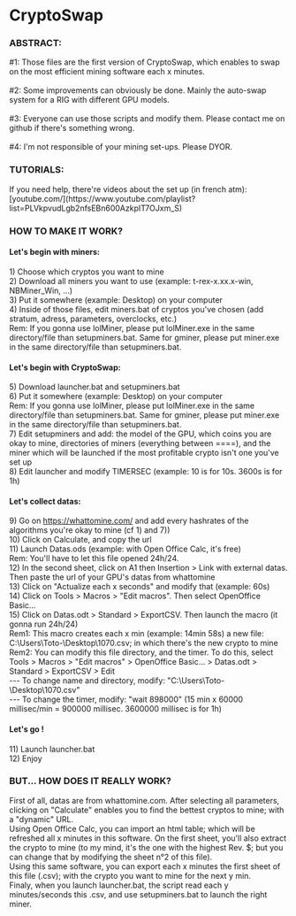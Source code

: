 # CryptoSwap

<h3>ABSTRACT:</h3>
#1: Those files are the first version of CryptoSwap, which enables to swap on the most efficient mining software each x minutes.<br>
<br>
#2: Some improvements can obviously be done. Mainly the auto-swap system for a RIG with different GPU models. <br>
<br>
#3: Everyone can use those scripts and modify them. Please contact me on github if there's something wrong. <br>
<br>
#4: I'm not responsible of your mining set-ups. Please DYOR.<br>

<h3>TUTORIALS:</h3>
If you need help, there're videos about the set up (in french atm): [youtube.com/](https://www.youtube.com/playlist?list=PLVkpvudLgb2nfsEBn600AzkpIT7OJxm_S)


<h3>HOW TO MAKE IT WORK?</h3>

<h4>Let's begin with miners:</h4>
1) Choose which cryptos you want to mine <br>
2) Download all miners you want to use (example: t-rex-x.xx.x-win, NBMiner_Win, ...) <br>
3) Put it somewhere (example: Desktop) on your computer <br>
4) Inside of those files, edit miners.bat of cryptos you've chosen (add stratum, adress, parameters, overclocks, etc.) <br>
Rem: If you gonna use lolMiner, please put lolMiner.exe in the same directory/file than setupminers.bat. Same for gminer, please put miner.exe in the same directory/file than setupminers.bat. <br>

<h4>Let's begin with CryptoSwap:</h4>
5) Download launcher.bat and setupminers.bat <br>
6) Put it somewhere (example: Desktop) on your computer <br>
Rem: If you gonna use lolMiner, please put lolMiner.exe in the same directory/file than setupminers.bat. Same for gminer, please put miner.exe in the same directory/file than setupminers.bat. <br>
7) Edit setupminers and add: the model of the GPU, which coins you are okay to mine, directories of miners (everything between ====), and the miner which will be launched if the most profitable crypto isn't one you've set up <br>
8) Edit launcher and modify TIMERSEC (example: 10 is for 10s. 3600s is for 1h) <br>

<h4>Let's collect datas:</h4>
9) Go on <a href="https://whattomine.com/">https://whattomine.com/</a> and add every hashrates of the algorithms you're okay to mine (cf 1) and 7)) <br>
10) Click on Calculate, and copy the url <br>
11) Launch Datas.ods (example: with Open Office Calc, it's free) <br>
Rem: You'll have to let this file opened 24h/24. <br>
12) In the second sheet, click on A1 then Insertion > Link with external datas. Then paste the url of your GPU's datas from whattomine <br>
13) Click on "Actualize each x seconds" and modify that (example: 60s) <br>
14) Click on Tools > Macros > "Edit macros". Then select OpenOffice Basic... <br>
15) Click on Datas.odt > Standard > ExportCSV. Then launch the macro (it gonna run 24h/24) <br>
Rem1: This macro creates each x min (example: 14min 58s) a new file: C:\Users\Toto-\Desktop\1070.csv; in which there's the new crypto to mine <br>
Rem2: You can modify this file directory, and the timer. To do this, select Tools > Macros > "Edit macros" > OpenOffice Basic... > Datas.odt > Standard > ExportCSV > Edit <br>
---      To change name and directory, modify: "C:\Users\Toto-\Desktop\1070.csv" <br>
---      To change the timer, modify: "wait 898000" (15 min x 60000 millisec/min = 900000 millisec. 3600000 millisec is for 1h)

<h4>Let's go !</h4>
11) Launch launcher.bat <br>
12) Enjoy



<h3>BUT... HOW DOES IT REALLY WORK?</h3>

First of all, datas are from whattomine.com. After selecting all parameters, clicking on "Calculate" enables you to find the bettest cryptos to mine; with a "dynamic" URL.<br>
Using Open Office Calc, you can import an html table; which will be refreshed all x minutes in this software. On the first sheet, you'll also extract the crypto to mine (to my mind, it's the one with the highest Rev. $; but you can change that by modifying the sheet n°2 of this file).<br>
Using this same software, you can export each x minutes the first sheet of this file (.csv); with the crypto you want to mine for the next y min. <br>
Finaly, when you launch launcher.bat, the script read each y minutes/seconds this .csv, and use setupminers.bat to launch the right miner.
